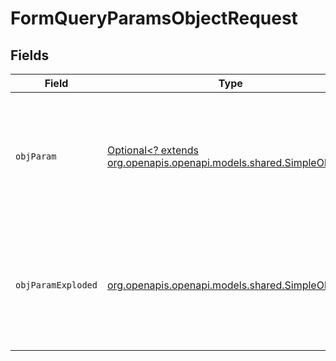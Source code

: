 # FormQueryParamsObjectRequest


## Fields

| Field                                                                                                      | Type                                                                                                       | Required                                                                                                   | Description                                                                                                |
| ---------------------------------------------------------------------------------------------------------- | ---------------------------------------------------------------------------------------------------------- | ---------------------------------------------------------------------------------------------------------- | ---------------------------------------------------------------------------------------------------------- |
| `objParam`                                                                                                 | [Optional<? extends org.openapis.openapi.models.shared.SimpleObject>](../../models/shared/SimpleObject.md) | :heavy_minus_sign:                                                                                         | A simple object that uses all our supported primitive types and enums and has optional properties.         |
| `objParamExploded`                                                                                         | [org.openapis.openapi.models.shared.SimpleObject](../../models/shared/SimpleObject.md)                     | :heavy_check_mark:                                                                                         | A simple object that uses all our supported primitive types and enums and has optional properties.         |